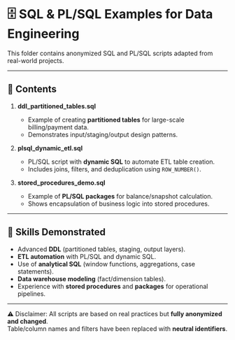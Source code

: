 # 🗄️ SQL & PL/SQL Examples for Data Engineering

This folder contains anonymized SQL and PL/SQL scripts adapted from real-world projects.  

---

## 📂 Contents

1. **ddl_partitioned_tables.sql**  
   - Example of creating **partitioned tables** for large-scale billing/payment data.  
   - Demonstrates input/staging/output design patterns.

2. **plsql_dynamic_etl.sql**  
   - PL/SQL script with **dynamic SQL** to automate ETL table creation.  
   - Includes joins, filters, and deduplication using `ROW_NUMBER()`.

3. **stored_procedures_demo.sql**  
   - Example of **PL/SQL packages** for balance/snapshot calculation.  
   - Shows encapsulation of business logic into stored procedures.


---

## 🧠 Skills Demonstrated

- Advanced **DDL** (partitioned tables, staging, output layers).  
- **ETL automation** with PL/SQL and dynamic SQL.  
- Use of **analytical SQL** (window functions, aggregations, case statements).  
- **Data warehouse modeling** (fact/dimension tables).  
- Experience with **stored procedures** and **packages** for operational pipelines.

---

⚠️ Disclaimer: All scripts are based on real practices but **fully anonymized and changed**.  
Table/column names and filters have been replaced with **neutral identifiers**.
